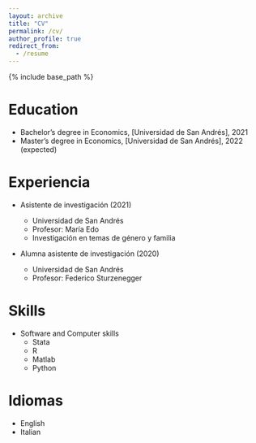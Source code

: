 ```yaml
---
layout: archive
title: "CV"
permalink: /cv/
author_profile: true
redirect_from:
  - /resume
---
```


{% include base_path %}

Education
======
* Bachelor’s degree in Economics, [Universidad de San Andrés], 2021 
* Master’s degree in Economics, [Universidad de San Andrés], 2022 (expected)

Experiencia
======
* Asistente de investigación (2021)
  * Universidad de San Andrés
  * Profesor: María Edo
  * Investigación en temas de género y familia

* Alumna asistente de investigación (2020)
  * Universidad de San Andrés
  * Profesor: Federico Sturzenegger 
  
Skills  
======
* Software and Computer skills
  * Stata
  * R
  * Matlab 
  * Python 

Idiomas
======
* English 
* Italian 


